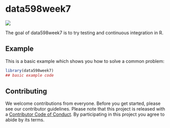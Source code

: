 # data598week7

<!-- badges: start -->
![](https://github.com/advika18/DATA-598-WI20-week-7/blob/master/.github/workflows/Install%20dependencies/badge.svg)

<!-- badges: end -->

The goal of data598week7 is to try testing and continuous integration in R.


## Example

This is a basic example which shows you how to solve a common problem:

``` r
library(data598week7)
## basic example code
```
## Contributing

We welcome contributions from everyone. Before you get started, please see our contributor guidelines. Please note that this project is released with a [Contributor Code of Conduct](./CODE_OF_CONDUCT.md). By participating in this project you agree to abide by its terms.
